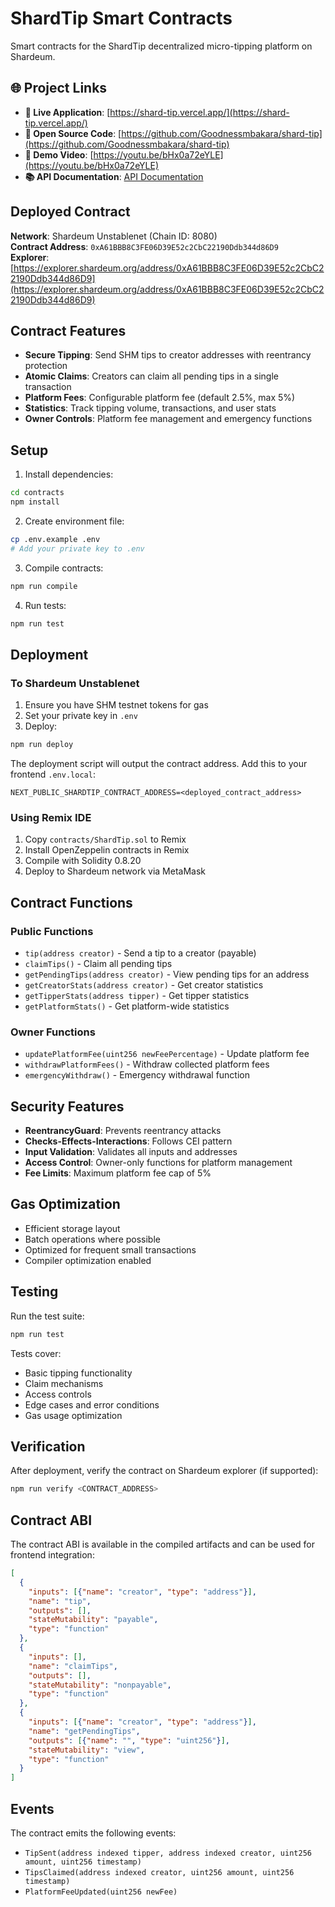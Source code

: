 # ShardTip Smart Contracts

Smart contracts for the ShardTip decentralized micro-tipping platform on Shardeum.

## 🌐 Project Links

- **🚀 Live Application**: [https://shard-tip.vercel.app/](https://shard-tip.vercel.app/)
- **📂 Open Source Code**: [https://github.com/Goodnessmbakara/shard-tip](https://github.com/Goodnessmbakara/shard-tip)
- **🎥 Demo Video**: [https://youtu.be/bHx0a72eYLE](https://youtu.be/bHx0a72eYLE)
- **📚 API Documentation**: [API Documentation](../docs/API.md)

## Deployed Contract

**Network**: Shardeum Unstablenet (Chain ID: 8080)  
**Contract Address**: `0xA61BBB8C3FE06D39E52c2CbC22190Ddb344d86D9`  
**Explorer**: [https://explorer.shardeum.org/address/0xA61BBB8C3FE06D39E52c2CbC22190Ddb344d86D9](https://explorer.shardeum.org/address/0xA61BBB8C3FE06D39E52c2CbC22190Ddb344d86D9)

## Contract Features

- **Secure Tipping**: Send SHM tips to creator addresses with reentrancy protection
- **Atomic Claims**: Creators can claim all pending tips in a single transaction
- **Platform Fees**: Configurable platform fee (default 2.5%, max 5%)
- **Statistics**: Track tipping volume, transactions, and user stats
- **Owner Controls**: Platform fee management and emergency functions

## Setup

1. Install dependencies:
```bash
cd contracts
npm install
```

2. Create environment file:
```bash
cp .env.example .env
# Add your private key to .env
```

3. Compile contracts:
```bash
npm run compile
```

4. Run tests:
```bash
npm run test
```

## Deployment

### To Shardeum Unstablenet

1. Ensure you have SHM testnet tokens for gas
2. Set your private key in `.env`
3. Deploy:

```bash
npm run deploy
```

The deployment script will output the contract address. Add this to your frontend `.env.local`:

```
NEXT_PUBLIC_SHARDTIP_CONTRACT_ADDRESS=<deployed_contract_address>
```

### Using Remix IDE

1. Copy `contracts/ShardTip.sol` to Remix
2. Install OpenZeppelin contracts in Remix
3. Compile with Solidity 0.8.20
4. Deploy to Shardeum network via MetaMask

## Contract Functions

### Public Functions

- `tip(address creator)` - Send a tip to a creator (payable)
- `claimTips()` - Claim all pending tips
- `getPendingTips(address creator)` - View pending tips for an address
- `getCreatorStats(address creator)` - Get creator statistics
- `getTipperStats(address tipper)` - Get tipper statistics
- `getPlatformStats()` - Get platform-wide statistics

### Owner Functions

- `updatePlatformFee(uint256 newFeePercentage)` - Update platform fee
- `withdrawPlatformFees()` - Withdraw collected platform fees
- `emergencyWithdraw()` - Emergency withdrawal function

## Security Features

- **ReentrancyGuard**: Prevents reentrancy attacks
- **Checks-Effects-Interactions**: Follows CEI pattern
- **Input Validation**: Validates all inputs and addresses
- **Access Control**: Owner-only functions for platform management
- **Fee Limits**: Maximum platform fee cap of 5%

## Gas Optimization

- Efficient storage layout
- Batch operations where possible
- Optimized for frequent small transactions
- Compiler optimization enabled

## Testing

Run the test suite:

```bash
npm run test
```

Tests cover:
- Basic tipping functionality
- Claim mechanisms
- Access controls
- Edge cases and error conditions
- Gas usage optimization

## Verification

After deployment, verify the contract on Shardeum explorer (if supported):

```bash
npm run verify <CONTRACT_ADDRESS>
```

## Contract ABI

The contract ABI is available in the compiled artifacts and can be used for frontend integration:

```json
[
  {
    "inputs": [{"name": "creator", "type": "address"}],
    "name": "tip",
    "outputs": [],
    "stateMutability": "payable",
    "type": "function"
  },
  {
    "inputs": [],
    "name": "claimTips",
    "outputs": [],
    "stateMutability": "nonpayable",
    "type": "function"
  },
  {
    "inputs": [{"name": "creator", "type": "address"}],
    "name": "getPendingTips",
    "outputs": [{"name": "", "type": "uint256"}],
    "stateMutability": "view",
    "type": "function"
  }
]
```

## Events

The contract emits the following events:

- `TipSent(address indexed tipper, address indexed creator, uint256 amount, uint256 timestamp)`
- `TipsClaimed(address indexed creator, uint256 amount, uint256 timestamp)`
- `PlatformFeeUpdated(uint256 newFee)`
